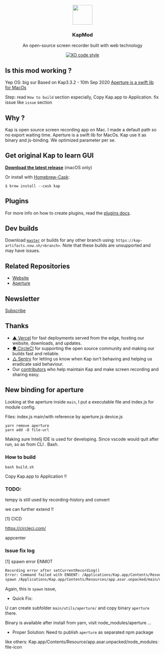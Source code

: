 <p align="center">
  <img src="https://getkap.co/static/favicon/kap.svg" height="64">
  <h3 align="center">KapMod</h3>
  <p align="center">An open-source screen recorder built with web technology</p>
  <p align="center"><a href="https://circleci.com/gh/wulkano/kap">
    <a href="https://github.com/sindresorhus/xo">
      <img src="https://img.shields.io/badge/code_style-XO-5ed9c7.svg" alt="XO code style">
    </a>
  </p>
</p>

## Is this mod working ?

Yep
  OS: big sur
  Based on Kap3.3.2 - 10th Sep 2020
  [Aperture is a swift lib for MacOs](https://github.com/wulkano/Aperture)
 
Step:
  read `How to build` section
  especially, Copy Kap.app to Application.
  fix issue like `issue` section

## Why ?

Kap is open source screen recording app on Mac. I made a default path so no export waiting time.
Aperture is a swift lib for MacOs. Kap use it as binary and js-binding. We optimized parameter per se.

## Get original Kap to learn GUI

**[Download the latest release](https://kap.now.sh/api)** (macOS only)

Or install with [Homebrew-Cask](https://caskroom.github.io):

```
$ brew install --cask kap
```

## Plugins

For more info on how to create plugins, read the [plugins docs](docs/plugins.md).

## Dev builds

Download [`master`](https://kap-artifacts.now.sh/master) or builds for any other branch using: `https://kap-artifacts.now.sh/<branch>`. Note that these builds are unsupported and may have issues.<br>

## Related Repositories

- [Website](https://github.com/wulkano/kap-website)
- [Aperture](https://github.com/wulkano/aperture)

## Newsletter

[Subscribe](http://eepurl.com/ch90_1)

## Thanks

- [▲ Vercel](https://vercel.com/) for fast deployments served from the edge, hosting our website, downloads, and updates.
- [● CircleCI](https://circleci.com/) for supporting the open source community and making our builds fast and reliable.
- [△ Sentry](https://sentry.io/) for letting us know when Kap isn't behaving and helping us eradicate said behaviour.
- Our [contributors](https://github.com/wulkano/kap/contributors) who help maintain Kap and make screen recording and sharing easy.

## New binding for aperture

Looking at the aperture inside `main`, I put a executable file and index.js for module config.

Files:
  index.js
  main/with reference by aperture.js
  device.js

```
yarn remove aperture
yarn add -D file-url
```

Making sure Intelij IDE is used for developing. Since vscode would quit after run, so as from CLI . Bash.

### How to build

`bash build.sh`

Copy Kap.app to Application !!

### TODO:

tempy is still used by recording-history and convert

we can further extend !!

[1] CICD

https://circleci.com/

appcenter

### Issue fix log

[1] spawn error ENMOT

```md
Recording error after setCurrentRecording()
Error: Command failed with ENOENT: /Applications/Kap.app/Contents/Resources/app.asar.unpacked/main/utils/aperture/aperture {"destination":"file:///Users/mike/Movies/Kaptures/a3d6294fb5fae827b4a5a45723412b18.mp4","framesPerSecond":30,"showCursor":false,"highlightClicks":false,"screenId":69733632,"audioDeviceId":"AppleHDAEngineInput:1F,3,0,1,0:1","cropRect":[[419,379],[227,209]]}
spawn /Applications/Kap.app/Contents/Resources/app.asar.unpacked/main/utils/aperture/aperture ENOENT
```

Again, this is `spawn` issue,

* Quick Fix:

U can create subfolder `main/utils/aperture/` and copy binary `aperture` there.

Binary is available after install from yarn, visit node_modules/aperture ...

* Proper Solution: Need to publish `aperture` as separated npm package

like others:
Kap.app/Contents/Resource/app.asar.unpacked/node_modules:
  file-icon


